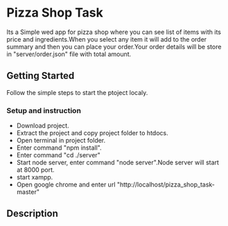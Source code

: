 # Pizza Shop Task

Its a Simple wed app for pizza shop where you can see list of items with its price and ingredients.When you select any item it will add to the order summary and then you can place your order.Your order details will be store in "server/order.json" file with total amount.

## Getting Started

Follow the simple steps to start the ptoject localy.

### Setup and instruction

* Download project.
* Extract the project and copy project folder to htdocs.
* Open terminal in project folder.
* Enter command "npm install".
* Enter command "cd ./server" 
* Start node server, enter command "node server".Node server will start at 8000 port.  
* start xampp.
* Open google chrome and enter url "http://localhost/pizza_shop_task-master"

## Description

